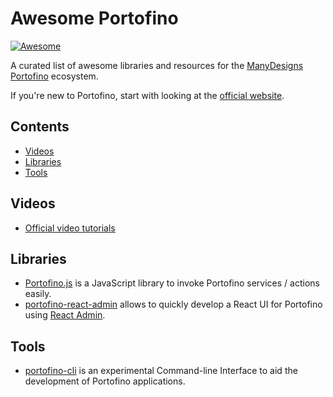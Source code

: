 # Awesome Portofino

[![Awesome](https://awesome.re/badge.svg)](https://awesome.re)

A curated list of awesome libraries and resources for the [ManyDesigns Portofino](https://portofino.manydesigns.com) ecosystem.

If you're new to Portofino, start with looking at the [official website](https://portofino.manydesigns.com).

## Contents

* [Videos](#videos)
* [Libraries](#libraries)
* [Tools](#tools)


## Videos

* [Official video tutorials](https://github.com/ManyDesigns/Portofino/wiki/Video-Tutorials)

## Libraries

* [Portofino.js](https://manydesigns.github.io/portofino-js/) is a JavaScript library to invoke Portofino services / actions easily.
* [portofino-react-admin](https://github.com/alessiostalla/portofino-react-admin) allows to quickly develop a React UI for Portofino using [React Admin](https://marmelab.com/react-admin/).

## Tools

* [portofino-cli](https://github.com/alessiostalla/portofino-cli) is an experimental Command-line Interface to aid the development of Portofino applications.
